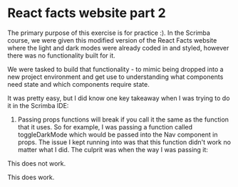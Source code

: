 # React facts website part 2

The primary purpose of this exercise is for practice :). In the Scrimba course, we were given this modified version of the React Facts website where the light and dark modes were already coded in and styled, however there was no functionality built for it.

We were tasked to build that functionality - to mimic being dropped into a new project environment and get use to understanding what components need state and which components require state. 

It was pretty easy, but I did know one key takeaway when I was trying to do it in the Scrimba IDE:
1) Passing props functions will break if you call it the same as the function that it uses.
So for example, I was passing a function called toggleDarkMode which would be passed into the Nav component in props. The issue I kept running into was that this function didn't work no matter what I did. The culprit was when the way I was passing it:
<Navbar
    darkMode = {dark}
    onClick = {toggleDarkMode}
/>

This does not work. 

<Navbar
  darkMode = {dark}
  toggleDarkMode = {toggleDarkMode}
/>

This does work. 

